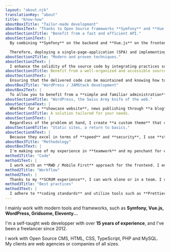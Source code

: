 ```yaml
---
layout: "about.njk"
translationKey: "about"
title: "Know-how"
aboutBox1Title: "Tailor-made development"
aboutBox1Text: "Thanks to Open Source frameworks **Symfony** and **Vue.js**, I help my clients with deploying solutions that are **efficient, modern and maintainable**."
aboutSection1Title: "Benefit from a fast and efficient API."
aboutSection1Text: |
  By combining **Symfony** on the backend and **Vue.js** on the frontend, I create dynamic applications that communicate efficiently. Whether for web interfaces, web applications, or integrated with third-party APIs, this approach offers optimal flexibility.

  Therefore, deploying a single-page-application (SPA) and implementing reusable components becomes quick and straightforward. This ensures a **smooth user experience** and more efficient **project management**.
aboutSection2Title: "Modern and proven techniques."
aboutSection2Text: |
  I enhance the solidity of the source code by integrating practices such as implementing **unit tests** and using **TypeScript**. This approach ensures a smooth deployment, minimizing side effects and regressions. Thus, your project benefits from a **solid foundation**, promoting peace of mind during releases in production.
aboutSection3Title: Benefit from a well-organized and accessible source code.
aboutSection3Text: |
  Ensuring that the delivered code can be maintained and knowing how to **manage the technical debt** are crucial issues. This is why I opt for **Open Source** systems that provide the necessary longevity, supported by a solid foundation of community-driven contributions, with **frequent and verified** updates. Thus, the deployment of your code comes with an assurance of sustainability.
aboutBox2Title: "WordPress / JAMStack development"
aboutBox2Text: |
  To allow you to benefit from a **simple and familiar administration**, or for projects requiring **maximum execution speed**, I use **WordPress** and the **JAMStack**.
aboutSection4Title: "WordPress, the Swiss Army knife of the web."
aboutSection4Text: |
  Whether for a **showcase website**, news publishing through **a blog**, or an **online booking system**, WordPress's reputation speaks for itself. With its **simple administration interface**, you'll be able to manage your website independently.
aboutSection5Title: A solution tailored for your needs.
aboutSection5Text: |
  Regardless of the problem at hand, I create **a custom theme** that closely aligns with the expressed needs. This approach simplifies website updates and ensures optimal compatibility with new versions of the WordPress Core and the plugins used.
aboutSection6Title: "Static sites, a return to basics."
aboutSection6Text: |
  Because they excel in terms of **speed** and **security**, I use **static site generators** to offer solutions that enable a rapid deployment, while benefiting from ease of updating and maintainability. Thanks to **Gridsome** or **Eleventy**, it's possible to smoothly and afforably launch a fast, flexible and extremely lightweight website.
aboutBox3Title: "Methodology"
aboutBox3Text: |
  I'm making use of my experience in **teamwork** and my penchant for effective **productivity methods** to deploy robust, user-friendly, and maintainable code.
method1Title: "Code"
method1Text: |
  I work with an **RWD / Mobile First** approach for the frontend. I ensure the robustness of my backend code through unit tests.
method2Title: "Workflow"
method2Text: |
  Thanks to my **SCRUM experience**, I can work alone or in a team. I can also implement a **Continuous Integration** workflow that helps prevent regressions.
method3Title: "Best practices"
method3Text: |
  I adhere to **coding standards** and utilize tools such as **Prettier** or **PHPCS** to deliver code that meets standards and has a high level of **maintainability**.
---
```

I mainly work with modern tools and frameworks, such as **Symfony, Vue.js, WordPress, Gridsome, Eleventy...**

I'm a self-taught web developper with over **15 years of experience**, and I've been a freelancer since 2012.

I work with Open Source CMS, HTML, CSS, TypeScript, PHP and MySQL. My clients are web agencies or companies of all sizes.
